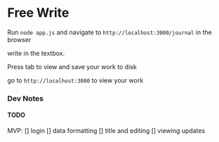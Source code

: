 # Free Write

Run `node app.js` and navigate to `http://localhost:3000/journal` in the browser

write in the textbox.

Press tab to view and save your work to disk

go to `http://localhost:3000` to view your work





### Dev Notes

#### TODO

MVP:
[] login
[] data formatting
[] title and editing
[] viewing updates




